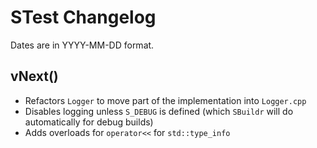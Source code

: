 # STest Changelog
Dates are in YYYY-MM-DD format.

## vNext()
- Refactors `Logger` to move part of the implementation into `Logger.cpp`
- Disables logging unless `S_DEBUG` is defined (which `SBuildr` will do automatically for debug builds)
- Adds overloads for `operator<<` for `std::type_info`
